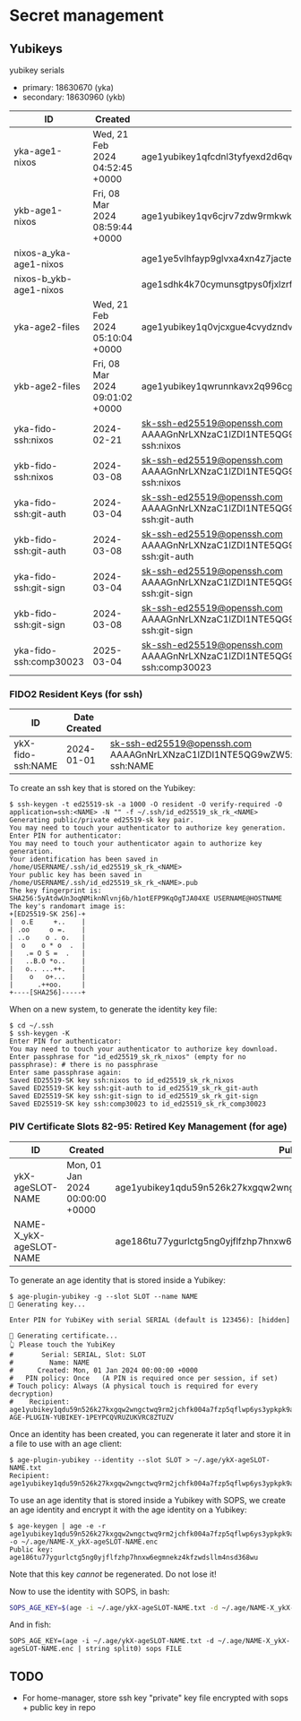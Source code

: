 # Secret management

## Yubikeys

yubikey serials

- primary: 18630670 (yka)
- secondary: 18630960 (ykb)

| ID | Created | Public Key |
|---|---|---|
| yka-age1-nixos | Wed, 21 Feb 2024 04:52:45 +0000 | age1yubikey1qfcdnl3tyfyexd2d6qw9n4m6m3c9h8kpakx5dsvlvar7s2kduluxc5suwcg |
| ykb-age1-nixos | Fri, 08 Mar 2024 08:59:44 +0000 | age1yubikey1qv6cjrv7zdw9rmkwkluyzxyjc50ad3sxuft45yp3jtgn98u0xdjnc6hzcnr |
| nixos-a_yka-age1-nixos | | age1ye5vlhfayp9glvxa4xn4z7jactekk2qelavmevn780uxmxqfsqrspjp6vv |
| nixos-b_ykb-age1-nixos | | age1sdhk4k70cymunsgtpys0fjxlzrfw0qpl99h5g460evs43gec4paqg0lt83 |
| yka-age2-files | Wed, 21 Feb 2024 05:10:04 +0000 | age1yubikey1q0vjcxgue4cvydzndvt6yxln6pw076c8syyy764uf47fqrruqs3tw05u839 |
| ykb-age2-files | Fri, 08 Mar 2024 09:01:02 +0000 | age1yubikey1qwrunnkavx2q996cg4rax3a7k8eshr0zedxm8d3gzv8532h9dm05ckpszus |
| yka-fido-ssh:nixos | 2024-02-21 | <sk-ssh-ed25519@openssh.com> AAAAGnNrLXNzaC1lZDI1NTE5QG9wZW5zc2guY29tAAAAIAy85V584V07OJ5VrT4sppXhOUguaUOtIvzw9GNw2J6XAAAACXNzaDpuaXhvcw== ssh:nixos |
| ykb-fido-ssh:nixos | 2024-03-08 | <sk-ssh-ed25519@openssh.com> AAAAGnNrLXNzaC1lZDI1NTE5QG9wZW5zc2guY29tAAAAIL7Bw28cFjA5JWcwBEA/LT4ILIA0HikwTic+7agOAkhnAAAACXNzaDpuaXhvcw== ssh:nixos |
| yka-fido-ssh:git-auth | 2024-03-04 | <sk-ssh-ed25519@openssh.com> AAAAGnNrLXNzaC1lZDI1NTE5QG9wZW5zc2guY29tAAAAIPbeiRyeKkmTpBmU1jUPV7rDfzVqfsJXlnxOevKC5fz8AAAADHNzaDpnaXQtYXV0aA== ssh:git-auth |
| ykb-fido-ssh:git-auth | 2024-03-08 | <sk-ssh-ed25519@openssh.com> AAAAGnNrLXNzaC1lZDI1NTE5QG9wZW5zc2guY29tAAAAIP1S8LK7srLzZTWMCl9aq0z7a4zOhseWpkwplrfGS79EAAAADHNzaDpnaXQtYXV0aA== ssh:git-auth |
| yka-fido-ssh:git-sign | 2024-03-04 | <sk-ssh-ed25519@openssh.com> AAAAGnNrLXNzaC1lZDI1NTE5QG9wZW5zc2guY29tAAAAIF8WxK7cDi0iuCous6VEp58VPJv5ZpjiXSBxxtBJ/uHBAAAADHNzaDpnaXQtc2lnbg== ssh:git-sign |
| ykb-fido-ssh:git-sign | 2024-03-08 | <sk-ssh-ed25519@openssh.com> AAAAGnNrLXNzaC1lZDI1NTE5QG9wZW5zc2guY29tAAAAIKlgP5z70ru2goxTGh3xNKytLGgdyaKbMHW8MICrIGdiAAAADHNzaDpnaXQtc2lnbg== ssh:git-sign |
| yka-fido-ssh:comp30023 | 2025-03-04 | <sk-ssh-ed25519@openssh.com> AAAAGnNrLXNzaC1lZDI1NTE5QG9wZW5zc2guY29tAAAAINvK1J1/YAmEiYwe6DbHqfdo+EBegUwoe9xJ91s/xD6FAAAADXNzaDpjb21wMzAwMjM= ssh:comp30023 |

### FIDO2 Resident Keys (for ssh)

| ID | Date Created | Public Key |
|---|---|---|
| ykX-fido-ssh:NAME | 2024-01-01 | <sk-ssh-ed25519@openssh.com> AAAAGnNrLXNzaC1lZDI1NTE5QG9wZW5zc2guY29tAAAAIMLFdO6VjZKwNs/2HIqf9q1oNOAPwBvHz/0rnUDhdYzxAAAACHNzaDpOQU1F ssh:NAME |

To create an ssh key that is stored on the Yubikey:

```shell
$ ssh-keygen -t ed25519-sk -a 1000 -O resident -O verify-required -O application=ssh:<NAME> -N "" -f ~/.ssh/id_ed25519_sk_rk_<NAME>
Generating public/private ed25519-sk key pair.
You may need to touch your authenticator to authorize key generation.
Enter PIN for authenticator:
You may need to touch your authenticator again to authorize key generation.
Your identification has been saved in /home/USERNAME/.ssh/id_ed25519_sk_rk_<NAME>
Your public key has been saved in /home/USERNAME/.ssh/id_ed25519_sk_rk_<NAME>.pub
The key fingerprint is:
SHA256:5yAtdwUn3oqNMiknNlvnj6b/h1otEFP9KqOgTJA04XE USERNAME@HOSTNAME
The key's randomart image is:
+[ED25519-SK 256]-+
|  o.E     +..    |
| .oo     o =.    |
| ..o    o . o.   |
|  o    o * o  .  |
|   .= O S =  .   |
|   ..B.O *o..    |
|   o.. ...++.    |
|    o   o+...    |
|      .++oo.     |
+----[SHA256]-----+
```

When on a new system, to generate the identity key file:

```shell
$ cd ~/.ssh
$ ssh-keygen -K
Enter PIN for authenticator:
You may need to touch your authenticator to authorize key download.
Enter passphrase for "id_ed25519_sk_rk_nixos" (empty for no passphrase): # there is no passphrase
Enter same passphrase again:
Saved ED25519-SK key ssh:nixos to id_ed25519_sk_rk_nixos
Saved ED25519-SK key ssh:git-auth to id_ed25519_sk_rk_git-auth
Saved ED25519-SK key ssh:git-sign to id_ed25519_sk_rk_git-sign
Saved ED25519-SK key ssh:comp30023 to id_ed25519_sk_rk_comp30023
```

### PIV Certificate Slots 82-95: Retired Key Management (for age)

| ID | Created | Public Key |
|---|---|---|
| ykX-ageSLOT-NAME | Mon, 01 Jan 2024 00:00:00 +0000 | age1yubikey1qdu59n526k27kxgqw2wngctwq9rm2jchfk004a7fzp5qflwp6ys3ypkpk9a |
| NAME-X_ykX-ageSLOT-NAME | | age186tu77ygurlctg5ng0yjflfzhp7hnxw6egmnekz4kfzwdsllm4nsd368wu |

To generate an age identity that is stored inside a Yubikey:

```shell
$ age-plugin-yubikey -g --slot SLOT --name NAME
🎲 Generating key...

Enter PIN for YubiKey with serial SERIAL (default is 123456): [hidden]

🔏 Generating certificate...
👆 Please touch the YubiKey
#       Serial: SERIAL, Slot: SLOT
#         Name: NAME
#      Created: Mon, 01 Jan 2024 00:00:00 +0000
#   PIN policy: Once   (A PIN is required once per session, if set)
# Touch policy: Always (A physical touch is required for every decryption)
#    Recipient: age1yubikey1qdu59n526k27kxgqw2wngctwq9rm2jchfk004a7fzp5qflwp6ys3ypkpk9a
AGE-PLUGIN-YUBIKEY-1PEYPCQVRUZUKVRC8ZTUZV
```

Once an identity has been created, you can regenerate it later and store it in a file to use with an age client:

```shell
$ age-plugin-yubikey --identity --slot SLOT > ~/.age/ykX-ageSLOT-NAME.txt
Recipient: age1yubikey1qdu59n526k27kxgqw2wngctwq9rm2jchfk004a7fzp5qflwp6ys3ypkpk9a
```

To use an age identity that is stored inside a Yubikey with SOPS, we create an age identity and encrypt it with the age identity on a Yubikey:

```shell
$ age-keygen | age -e -r age1yubikey1qdu59n526k27kxgqw2wngctwq9rm2jchfk004a7fzp5qflwp6ys3ypkpk9a -o ~/.age/NAME-X_ykX-ageSLOT-NAME.enc
Public key: age186tu77ygurlctg5ng0yjflfzhp7hnxw6egmnekz4kfzwdsllm4nsd368wu
```

Note that this key _cannot_ be regenerated. Do not lose it!

Now to use the identity with SOPS, in bash:

```bash
SOPS_AGE_KEY=$(age -i ~/.age/ykX-ageSLOT-NAME.txt -d ~/.age/NAME-X_ykX-ageSLOT-NAME.enc) sops FILE
```

And in fish:

```fish
SOPS_AGE_KEY=(age -i ~/.age/ykX-ageSLOT-NAME.txt -d ~/.age/NAME-X_ykX-ageSLOT-NAME.enc | string split0) sops FILE
```

## TODO

- For home-manager, store ssh key "private" key file encrypted with sops + public key in repo
